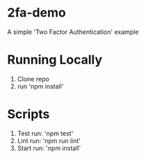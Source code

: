 # 2fa-demo
A simple 'Two Factor Authentication' example

# Running Locally
1. Clone repo
2. run 'npm install'

# Scripts
1. Test run: 'npm test'
2. Lint run: 'npm run lint'
3. Start run: 'npm install'
